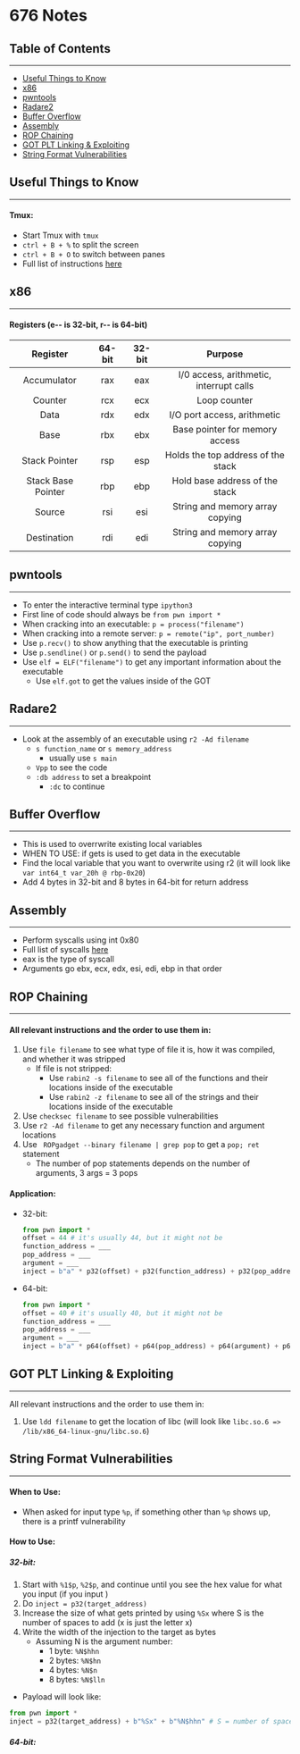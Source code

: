# 676 Notes
## Table of Contents
_________
* [Useful Things to Know](#Useful-Things-to-Know)
* [x86](#x86)
* [pwntools](#pwntools)
* [Radare2](#Radare2)
* [Buffer Overflow](#Buffer-Overflow)
* [Assembly](#Assembly)
* [ROP Chaining](#ROP-Chaining)
* [GOT PLT Linking & Exploiting](#GOT-PLT-Linking-&-Exploiting)
* [String Format Vulnerabilities](#String-Format-Vulnerabilities)

## Useful Things to Know
_________
#### Tmux:
* Start Tmux with `tmux`
* `ctrl + B + %` to split the screen
* `ctrl + B + O` to switch between panes
* Full list of instructions [here](https://tmuxcheatsheet.com/)

## x86
______________________________________________________
#### Registers (e-- is 32-bit, r-- is 64-bit)
| Register | 64-bit | 32-bit | Purpose |
| :--: | :--: | :--: | :--: | 
| Accumulator | rax | eax | I/0 access, arithmetic, interrupt calls |
| Counter | rcx | ecx | Loop counter |
| Data | rdx | edx | I/O port access, arithmetic |
| Base | rbx | ebx | Base pointer for memory access |
| Stack Pointer | rsp | esp | Holds the top address of the stack |
| Stack Base Pointer | rbp | ebp | Hold base address of the stack |
| Source | rsi | esi | String and memory array copying |
| Destination | rdi | edi | String and memory array copying

## pwntools
____________________
* To enter the interactive terminal type `ipython3`
* First line of code should always be `from pwn import *`
* When cracking into an executable: `p = process("filename")`
* When cracking into a remote server: `p = remote("ip", port_number)`
* Use `p.recv()` to show anything that the executable is printing
* Use `p.sendline()` or `p.send()` to send the payload
* Use `elf = ELF("filename")` to get any important information about the executable
    - Use `elf.got` to get the values inside of the GOT

## Radare2
_________
* Look at the assembly of an executable using `r2 -Ad filename`
    - `s function_name` or `s memory_address`
        * usually use `s main`
    - `Vpp` to see the code
    - `:db address` to set a breakpoint
        - `:dc` to continue

## Buffer Overflow
_____________
* This is used to overrwrite existing local variables
* WHEN TO USE: if gets is used to get data in the executable 
* Find the local variable that you want to overwrite using r2 (it will look like `var int64_t var_20h @ rbp-0x20`)
* Add 4 bytes in 32-bit and 8 bytes in 64-bit for return address

## Assembly
_______________
* Perform syscalls using int 0x80
* Full list of syscalls [here](https://chromium.googlesource.com/chromiumos/docs/+/master/constants/syscalls.md#x86-32_bit)
* eax is the type of syscall
* Arguments go ebx, ecx, edx, esi, edi, ebp in that order

## ROP Chaining
___________________
#### All relevant instructions and the order to use them in:
1. Use `file filename` to see what type of file it is, how it was compiled, and whether it was stripped
    * If file is not stripped:
        * Use `rabin2 -s filename` to see all of the functions and their locations inside of the executable
        * Use `rabin2 -z filename` to see all of the strings and their locations inside of the executable
2. Use `checksec filename` to see possible vulnerabilities
3. Use `r2 -Ad filename` to get any necessary function and argument locations
4. Use ` ROPgadget --binary filename | grep pop` to get a `pop; ret` statement
    * The number of pop statements depends on the number of arguments, 3 args = 3 pops
    
#### Application:
* 32-bit:
    ```python
    from pwn import *
    offset = 44 # it's usually 44, but it might not be
    function_address = ___
    pop_address = ___
    argument = ___
    inject = b"a" * p32(offset) + p32(function_address) + p32(pop_address) + p32(argument)
    ```
* 64-bit:
    ```python
    from pwn import *
    offset = 40 # it's usually 40, but it might not be
    function_address = ___
    pop_address = ___
    argument = ___
    inject = b"a" * p64(offset) + p64(pop_address) + p64(argument) + p64(function_address)
    ```
## GOT PLT Linking & Exploiting
_________
All relevant instructions and the order to use them in:
1. Use `ldd filename` to get the location of libc (will look like `libc.so.6 => /lib/x86_64-linux-gnu/libc.so.6`)

## String Format Vulnerabilities
___
#### When to Use:
* When asked for input type `%p`, if something other than `%p` shows up, there is a printf vulnerability

#### How to Use:
##### 32-bit:
1. Start with `%1$p`, `%2$p`, and continue until you see the hex value for what you input (if you input )
2. Do `inject = p32(target_address)`
3. Increase the size of what gets printed by using `%Sx` where S is the number of spaces to add (x is just the letter x)
4. Write the width of the injection to the target as bytes
    * Assuming N is the argument number:
        * 1 byte: `%N$hhn`
        * 2 bytes: `%N$hn`
        * 4 bytes: `%N$n`
        * 8 bytes: `%N$lln`
* Payload will look like:
```python
from pwn import *
inject = p32(target_address) + b"%Sx" + b"%N$hhn" # S = number of spaces to add, N = argument number
```

##### 64-bit:
